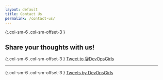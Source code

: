 ```yaml
---
layout: default
title: Contact Us
permalink: /contact-us/
---
```

{:.col-sm-6 .col-sm-offset-3  }
## Share your thoughts with us!

{:.col-sm-6 .col-sm-offset-3  }
<a href="https://twitter.com/intent/tweet?screen_name=DevOpsGirls" class="twitter-mention-button" data-size="large" data-text="Let us know your thoughts" data-show-count="false">Tweet to @DevOpsGirls</a><script async src="//platform.twitter.com/widgets.js" charset="utf-8"></script>

---

{:.col-sm-6 .col-sm-offset-3  }
<a class="twitter-timeline" href="https://twitter.com/DevOpsGirls">Tweets by DevOpsGirls</a> <script async src="//platform.twitter.com/widgets.js" charset="utf-8"></script>

